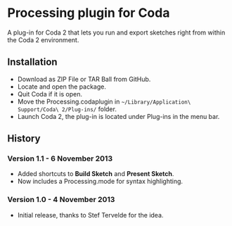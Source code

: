 Processing plugin for Coda
==========================

A plug-in for Coda 2 that lets you run and export sketches right from within the Coda 2 environment.

Installation
------------

* Download as ZIP File or TAR Ball from GitHub.
* Locate and open the package. 
* Quit Coda if it is open.
* Move the Processing.codaplugin in `~/Library/Application\ Support/Coda\ 2/Plug-ins/` folder.
* Launch Coda 2, the plug-in is located under Plug-ins in the menu bar.

History
-------

### Version 1.1 - 6 November 2013
* Added shortcuts to __Build Sketch__ and __Present Sketch__.
* Now includes a Processing.mode for syntax highlighting.

### Version 1.0 - 4 November 2013
* Initial release, thanks to Stef Tervelde for the idea.